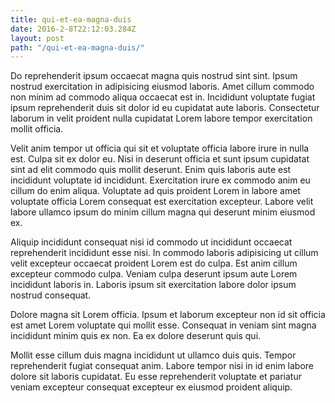 ```yaml
---
title: qui-et-ea-magna-duis
date: 2016-2-8T22:12:03.284Z
layout: post
path: "/qui-et-ea-magna-duis/"
---
```


Do reprehenderit ipsum occaecat magna quis nostrud sint sint. Ipsum nostrud exercitation in adipisicing eiusmod laboris. Amet cillum commodo non minim ad commodo aliqua occaecat est in. Incididunt voluptate fugiat ipsum reprehenderit duis sit dolor id eu cupidatat aute laboris. Consectetur laborum in velit proident nulla cupidatat Lorem labore tempor exercitation mollit officia.

Velit anim tempor ut officia qui sit et voluptate officia labore irure in nulla est. Culpa sit ex dolor eu. Nisi in deserunt officia et sunt ipsum cupidatat sint ad elit commodo quis mollit deserunt. Enim quis laboris aute est incididunt voluptate id incididunt. Exercitation irure ex commodo anim eu cillum do enim aliqua. Voluptate ad quis proident Lorem in labore amet voluptate officia Lorem consequat est exercitation excepteur. Labore velit labore ullamco ipsum do minim cillum magna qui deserunt minim eiusmod ex.

Aliquip incididunt consequat nisi id commodo ut incididunt occaecat reprehenderit incididunt esse nisi. In commodo laboris adipisicing ut cillum velit excepteur occaecat proident Lorem est do culpa. Est anim cillum excepteur commodo culpa. Veniam culpa deserunt ipsum aute Lorem incididunt laboris in. Laboris ipsum sit exercitation labore dolor ipsum nostrud consequat.

Dolore magna sit Lorem officia. Ipsum et laborum excepteur non id sit officia est amet Lorem voluptate qui mollit esse. Consequat in veniam sint magna incididunt minim quis ex non. Ea ex dolore deserunt quis qui.

Mollit esse cillum duis magna incididunt ut ullamco duis quis. Tempor reprehenderit fugiat consequat anim. Labore tempor nisi in id enim labore dolore sit laboris cupidatat. Eu esse reprehenderit voluptate et pariatur veniam excepteur consequat excepteur ex eiusmod proident aliquip.